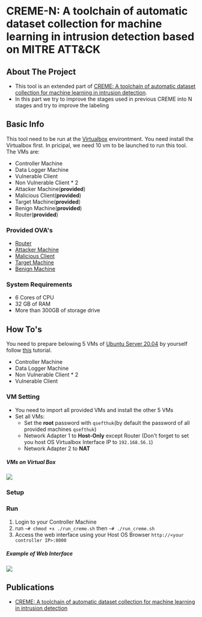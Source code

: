 # CREME-N: A toolchain of automatic dataset collection for machine learning in intrusion detection based on MITRE ATT&CK

<!-- ABOUT THE PROJECT -->
## About The Project

* This tool is an extended part of [CREME: A toolchain of automatic dataset collection for machine learning in intrusion detection](https://github.com/buihuukhoi/CREME).
* In this part we try to improve the stages used in previous CREME into N stages and try to improve the labeling


## Basic Info
This tool need to be run at the [Virtualbox](https://www.virtualbox.org/wiki/Downloads) environtment. You need install the Virtualbox first. In pricipal, we need 10 vm to be launched to run this tool. The VMs are:
* Controller Machine
* Data Logger Machine
* Vulnerable Client
* Non Vulnerable Client * 2
* Attacker Machine(**provided**)
* Malicious Client(**provided**) 
* Target Machine(**provided**)
* Benign Machine(**provided**)
* Router(**provided**)

### Provided OVA's
* [Router](https://drive.google.com/file/d/1IT0w5QxJlWIou4cPKWEOSIxhbEmAkrmE/view?usp=sharing)
* [Attacker Machine](https://drive.google.com/file/d/1zJa7NnR6H2pGFx0Q9ltlyAwFAp_yWXJo/view?usp=sharing)
* [Malicious Client](https://drive.google.com/file/d/1XNrXRrvk_iuqcQ2f0RLz9kHkoJ-vbnWs/view)
* [Target Machine](https://drive.google.com/file/d/1dbUNo7AUhTCz18CiBB82nkYE-fh_UN3V/view)
* [Benign Machine](https://drive.google.com/file/d/1JqF4WyBSz0L63DT6cHBargdjtqb7UHld/view)

### System Requirements
* 6 Cores of CPU
* 32 GB of RAM
* More than 300GB of storage drive



<!-- GETTING STARTED -->
## How To's
You need to prepare belowing 5 VMs of [Ubuntu Server 20.04](https://ubuntu.com/download/server) by yourself follow [this](https://docs.google.com/document/d/1RJ2kCqVoS9TZtRMELRRKbjcuih4vC6Tv/edit) tutorial.
* Controller Machine
* Data Logger Machine
* Non Vulnerable Client * 2
* Vulnerable Client

### VM Setting
* You need to import all provided VMs and install the other 5 VMs
* Set all VMs:
    * Set the **root** password with `qsefthuk`(by default the password of all provided machines `qsefthuk`)
    * Network Adapter 1 to **Host-Only** except Router (Don't forget to set you host OS Virtualbox Interface IP to `192.168.56.1`)
    * Network Adapter 2 to **NAT**



##### VMs on Virtual Box
![](https://i.imgur.com/R4FWhjS.png)

### Setup
### Run
1. Login to your Controller Machine 
2. run  `~# chmod +x ./run_creme.sh` then `~# ./run_creme.sh`
3. Access the web interface using your Host OS Browser `http://<your controller IP>:8000`

##### Example of Web Interface
![](https://i.imgur.com/5xTMXRn.png)




<!-- Dataset -->
<!--## Generated Dataset

The dataset can be found at [here](https://drive.google.com/drive/folders/1bEsx64H2vogJKgI_OTVQ8n71VahtLxz5?usp=sharing)-->

## Publications
* [CREME: A toolchain of automatic dataset collection for machine learning in intrusion detection](https://www.sciencedirect.com/science/article/abs/pii/S1084804521002137)
